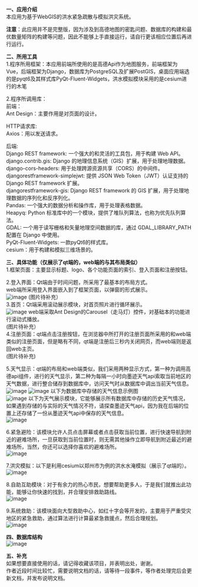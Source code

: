 **一、应用介绍**\
本应用为基于WebGIS的洪水紧急疏散与模拟洪灾系统。

**注意**：此应用并不是完整版，因为涉及到高德地图的密匙问题、数据库的构建和最优数量矩阵的构建等问题，因此不能够上手直接运行，请自行更该相应位置后再进行运行。

**二、所用工具**\
1.程序所用框架：本应用前端所使用的是高德Api作为地图服务，前端框架为Vue，后端框架为Django，数据库为PostgreSQL及扩展PostGIS，桌面应用端选的是pyqt6及其样式库PyQt-Fluent-Widgets，洪水模拟模块采用的是cesium进行的木笔

2.程序所调用库：\
前端：\
Ant Design：主要作用是对页面的设计。

HTTP请求库:\
Axios：用以发送请求。

后端:\
Django REST framework: 一个强大的和灵活的工具包，用于构建 Web API。\
django.contrib.gis: Django 的地理信息系统（GIS）扩展，用于处理地理数据。\
django-cors-headers: 用于处理跨源资源共享（CORS）的中间件。\
djangorestframework-simplejwt: 提供 JSON Web Token（JWT）认证支持的 Django REST framework 扩展。\
djangorestframework-gis: Django REST framework 的 GIS 扩展，用于处理地理数据的序列化和反序列化。\
Pandas: 一个强大的数据分析和操作库，用于处理表格数据。\
Heapyq: Python 标准库中的一个模块，提供了堆队列算法，也称为优先队列算法。\
GDAL: 一个用于读写栅格和矢量地理空间数据的库，通过 GDAL_LIBRARY_PATH 配置在 Django 中使用。\
PyQt-Fluent-Widgets: 一款pyQt6的样式库。\
cesium：用于构建和模拟三维场景的。

**三、具体功能（仅展示了qt端的，web端的与其布局类似）**\
1.框架页面：主要显示标题、logo、各个功能页面的索引、登入页面和注册按钮。

2.登入界面：Qt端由于时间问题，所采用了最基本的布局方式。\
web端所采用登入界面嵌入到了框架页面，以弹窗的形式展示。\
![image](https://github.com/sulangren/Flood_emergency_evacuation/blob/master/data/image/01.png)
(图片待补充）\
3.首页：Qt端采用滚动展示模块，对首页照片进行循环展示。\
![image](https://github.com/sulangren/Flood_emergency_evacuation/blob/master/data/image/02.png)
web端采取Ant Design的Carousel（走马灯）控件，对基础本的功能进行滚动式播放。\
(图片待补充）\
4.注册页面：qt端点击注册按钮，在浏览器中所打开的注册页面所采用的和web端类似的注册页面，但是略有不同，qt端是注册后三秒内关闭网页，而web端则是返回web主页。\
(图片待补充) 

5.天气显示：qt端的布局和web端类似，我们采用两种显示方式，第一种为调用高德api组件，进行的天气显示，第二种为每隔一小时向墨迹天气api索取当前地区的天气数据，进行整合储存到数据库中，访问天气时从数据库中调出当前天气信息。\
![image](https://github.com/sulangren/Flood_emergency_evacuation/blob/master/data/image/03.png)
![image](https://github.com/sulangren/Flood_emergency_evacuation/blob/master/data/image/04.png)
以下为数据库中存储的天气信息示例图\
![image](https://github.com/sulangren/Flood_emergency_evacuation/blob/master/data/image/05.png)
以下为天气展示模块，它能够展示所有数据库中存储的历史天气情况，如果遇到存储的与实际的天气情况不符，请探查墨迹天气api，因为我在后端的位置上还存储了一份从墨迹天气api中保存的天气信息。\
![image](https://github.com/sulangren/Flood_emergency_evacuation/blob/master/data/image/07.png)

6.紧急避险：该模块允许人员点击屏幕或者点击获取当前位置，进行快速导航到附近的避难场所，一旦获取到当前位置时，则无需其他操作立即导航到附近最近的避难场所，当然，你还可以选择你喜欢的避难场所。\
![image](https://github.com/sulangren/Flood_emergency_evacuation/blob/master/data/image/06.png)

7.洪灾模拟：以下是利用cesium以郑州市为例的洪水水淹模拟（展示了qt端的）。\
![image](https://github.com/sulangren/Flood_emergency_evacuation/blob/master/data/image/08.png)

8.自助互助模块：对于有余力的热心市民，想要帮助更多人，于是我们就推出此功能，能够让你快速的找到，并合理安排救助路线。\
![image](https://github.com/sulangren/Flood_emergency_evacuation/blob/master/data/image/09.png)

9.系统救助：该模块面向大型救助中心，如红十字会等开发的，主要用于严重受灾地区的紧急救助，通过算法进行计算最紧急救援点，然后合理规划。\
![image](https://github.com/sulangren/Flood_emergency_evacuation/blob/master/data/image/10.png)

**四、数据库结构**\
![image](https://github.com/sulangren/Flood_emergency_evacuation/blob/master/data/image/11.png)

**五、补充**\
如果想要直接使用的话，请记得收藏该项目，并表明出处，谢谢。\
作者近段时间比较忙，需要说明文档的话，请等待一段事件，等作者处理完后会更新文档，并发布说明文档。
